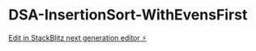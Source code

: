 # DSA-InsertionSort-WithEvensFirst

[Edit in StackBlitz next generation editor ⚡️](https://stackblitz.com/~/github.com/TravisLau92/DSA-InsertionSort-WithEvensFirst)